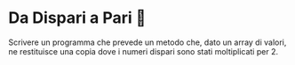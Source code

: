 # Da Dispari a Pari 🛴

Scrivere un programma che prevede un metodo che, dato un array di valori, ne restituisce una copia dove i numeri dispari sono stati moltiplicati per 2.